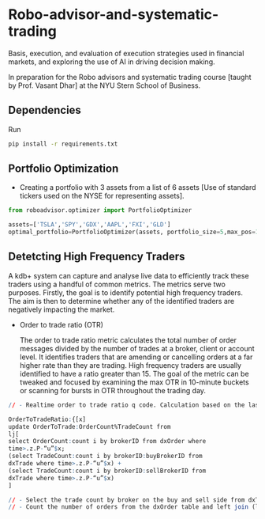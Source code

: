 # Robo-advisor-and-systematic-trading
Basis, execution, and evaluation of execution strategies used in financial markets, and exploring the use of AI in driving decision making.

In preparation for the Robo advisors and systematic trading course [taught by Prof. Vasant Dhar] at the NYU Stern School of Business.

## Dependencies
Run 
```bash
pip install -r requirements.txt
```

## Portfolio Optimization
- Creating a portfolio with 3 assets from a list of 6 assets [Use of standard tickers used on the NYSE for representing assets].
```python
from roboadvisor.optimizer import PortfolioOptimizer

assets=['TSLA','SPY','GDX','AAPL','FXI','GLD']
optimal_portfolio=PortfolioOptimizer(assets, portfolio_size=5,max_pos=1.0, min_pos=0.0)
```

## Detetcting High Frequency Traders
A kdb+ system can capture and
analyse live data to efficiently track these traders using a handful of common metrics. The metrics serve
two purposes. Firstly, the goal is to identify potential high frequency traders. The aim is then to
determine whether any of the identified traders are negatively impacting the market.

- Order to trade ratio (OTR)

   The order to trade ratio metric calculates the total number of order
  messages divided by the number of trades at a broker, client or account level. It identifies
  traders that are amending or cancelling orders at a far higher rate than they are trading. High
  frequency traders are usually identified to have a ratio greater than 15.
  The goal of the
metric can be tweaked and focused by examining the max OTR in 10-minute buckets or scanning
for bursts in OTR throughout the trading day.

```q
// - Realtime order to trade ratio q code. Calculation based on the last x minutes of the market

OrderToTradeRatio:{[x]
update OrderToTrade:OrderCount%TradeCount from
lj[
select OrderCount:count i by brokerID from dxOrder where
time>.z.P-“u”$x;
(select TradeCount:count i by brokerID:buyBrokerID from
dxTrade where time>.z.P-“u”$x) +
(select TradeCount:count i by brokerID:sellBrokerID from
dxTrade where time>.z.P-“u”$x)
]

// - Select the trade count by broker on the buy and sell side from dxTrade and add the keyed tables together.
// - Count the number of orders from the dxOrder table and left join (lj) the trade count table to create a table comprised of brokerID, OrderCount and TradeCount
```
